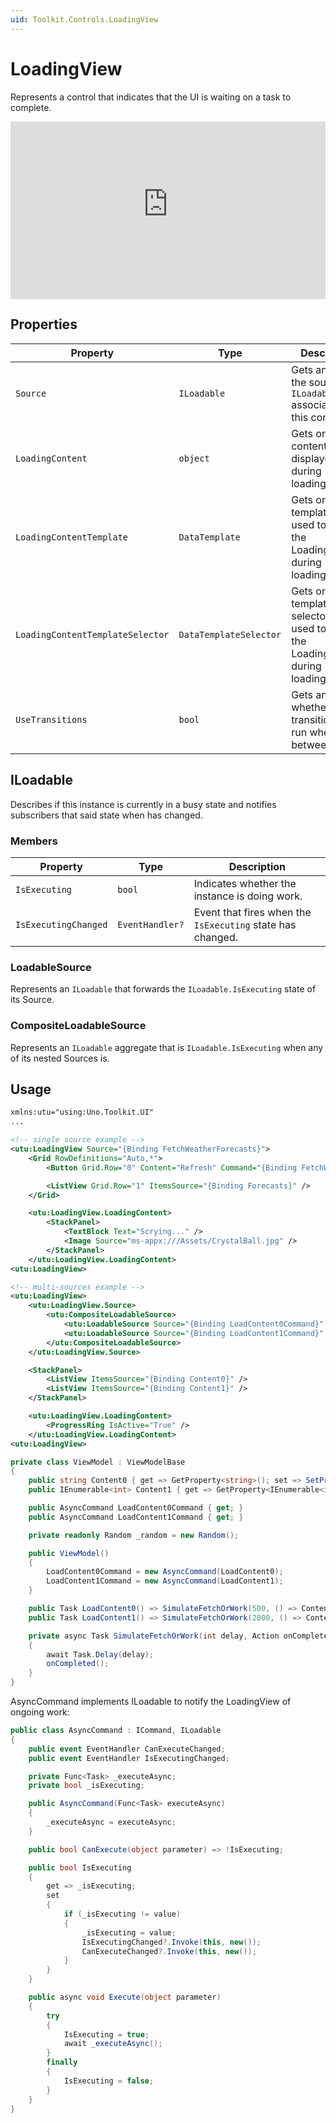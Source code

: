 ```yaml
---
uid: Toolkit.Controls.LoadingView
---
```


# LoadingView

Represents a control that indicates that the UI is waiting on a task to complete.

<div style="position: relative; width: 100%; padding-bottom: 56.25%;">
    <iframe
        src="https://www.youtube-nocookie.com/embed/3cpjJ3keBvM"
        title="YouTube video player"
        frameborder="0"
        allow="accelerometer; autoplay; clipboard-write; encrypted-media; gyroscope; picture-in-picture; web-share"
        allowfullscreen
        style="position: absolute; top: 0; left: 0; width: 100%; height: 100%;">
    </iframe>
</div>

## Properties

| Property                         | Type                   | Description                                                                                         |
|----------------------------------|------------------------|-----------------------------------------------------------------------------------------------------|
| `Source`                         | `ILoadable`            | Gets and sets the source `ILoadable` associated with this control.                                  |
| `LoadingContent`                 | `object`               | Gets or sets the content to be displayed during loading/waiting.                                    |
| `LoadingContentTemplate`         | `DataTemplate`         | Gets or sets the template to be used to display the LoadingContent during loading/waiting.          |
| `LoadingContentTemplateSelector` | `DataTemplateSelector` | Gets or sets the template selector to be used to display the LoadingContent during loading/waiting. |
| `UseTransitions`                 | `bool`                 | Gets and sets whether transitions will run when going between states.                               |

## ILoadable

Describes if this instance is currently in a busy state and notifies subscribers that said state when has changed.

### Members

| Property             | Type            | Description                                                |
|----------------------|-----------------|------------------------------------------------------------|
| `IsExecuting`        | `bool`          | Indicates whether the instance is doing work.              |
| `IsExecutingChanged` | `EventHandler?` | Event that fires when the `IsExecuting` state has changed. |

### LoadableSource

Represents an `ILoadable` that forwards the `ILoadable.IsExecuting` state of its Source.

### CompositeLoadableSource

Represents an `ILoadable` aggregate that is `ILoadable.IsExecuting` when any of its nested Sources is.

## Usage

```xml
xmlns:utu="using:Uno.Toolkit.UI"
...

<!-- single source example -->
<utu:LoadingView Source="{Binding FetchWeatherForecasts}">
    <Grid RowDefinitions="Auto,*">
        <Button Grid.Row="0" Content="Refresh" Command="{Binding FetchWeatherForecasts}">

        <ListView Grid.Row="1" ItemsSource="{Binding Forecasts}" />
    </Grid>

    <utu:LoadingView.LoadingContent>
        <StackPanel>
            <TextBlock Text="Scrying..." />
            <Image Source="ms-appx:///Assets/CrystalBall.jpg" />
        </StackPanel>
    </utu:LoadingView.LoadingContent>
<utu:LoadingView>

<!-- multi-sources example -->
<utu:LoadingView>
    <utu:LoadingView.Source>
        <utu:CompositeLoadableSource>
            <utu:LoadableSource Source="{Binding LoadContent0Command}" />
            <utu:LoadableSource Source="{Binding LoadContent1Command}" />
        </utu:CompositeLoadableSource>
    </utu:LoadingView.Source>

    <StackPanel>
        <ListView ItemsSource="{Binding Content0}" />
        <ListView ItemsSource="{Binding Content1}" />
    </StackPanel>

    <utu:LoadingView.LoadingContent>
        <ProgressRing IsActive="True" />
    </utu:LoadingView.LoadingContent>
<utu:LoadingView>
```

```csharp
private class ViewModel : ViewModelBase
{
    public string Content0 { get => GetProperty<string>(); set => SetProperty(value); }
    public IEnumerable<int> Content1 { get => GetProperty<IEnumerable<int>>(); set => SetProperty(value); }

    public AsyncCommand LoadContent0Command { get; }
    public AsyncCommand LoadContent1Command { get; }

    private readonly Random _random = new Random();

    public ViewModel()
    {
        LoadContent0Command = new AsyncCommand(LoadContent0);
        LoadContent1Command = new AsyncCommand(LoadContent1);
    }

    public Task LoadContent0() => SimulateFetchOrWork(500, () => Content0 = DateTime.Now.ToString());
    public Task LoadContent1() => SimulateFetchOrWork(2000, () => Content1 = Enumerable.Range(0, _random.Next(3, 12)));

    private async Task SimulateFetchOrWork(int delay, Action onCompleted)
    {
        await Task.Delay(delay);
        onCompleted();
    }
}
```

AsyncCommand implements ILoadable to notify the LoadingView of ongoing work:

```csharp
public class AsyncCommand : ICommand, ILoadable
{
    public event EventHandler CanExecuteChanged;
    public event EventHandler IsExecutingChanged;

    private Func<Task> _executeAsync;
    private bool _isExecuting;

    public AsyncCommand(Func<Task> executeAsync)
    {
        _executeAsync = executeAsync;
    }

    public bool CanExecute(object parameter) => !IsExecuting;

    public bool IsExecuting
    {
        get => _isExecuting;
        set
        {
            if (_isExecuting != value)
            {
                _isExecuting = value;
                IsExecutingChanged?.Invoke(this, new());
                CanExecuteChanged?.Invoke(this, new());
            }
        }
    }

    public async void Execute(object parameter)
    {
        try
        {
            IsExecuting = true;
            await _executeAsync();
        }
        finally
        {
            IsExecuting = false;
        }
    }
}
```
